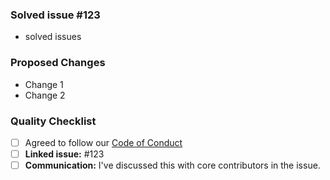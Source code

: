 ### Solved issue #123
- solved issues
<!-- Eg: Solved issue #5 to background not showing   -->
  
### Proposed Changes
- Change 1
- Change 2
<!-- Optional -- remove if not necessary-->

<!-- You can also add a screenshot -->

### Quality Checklist

- [ ] Agreed to follow our [Code of Conduct](https://github.com/GrayGalaxy/jiosaavn-downloader/blob/beta/code_of_conduct.md)
- [ ] **Linked issue:** #123
- [ ] **Communication:** I've discussed this with core contributors in the issue. 